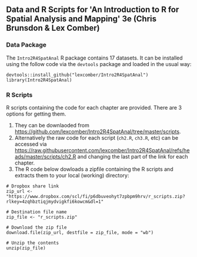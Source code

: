 ## Data and R Scripts for 'An Introduction to R for Spatial Analysis and Mapping' 3e (Chris Brunsdon & Lex Comber)

### Data Package

The `Intro2R4SpatAnal` R package contains 17 datasets. It can be installed using the follow code via the `devtools` package and loaded in the usual way: 

```{r}
devtools::install_github("lexcomber/Intro2R4SpatAnal")
library(Intro2R4SpatAnal)
```

### R Scripts

R scripts containing the code for each chapter are provided. There are 3 options for getting them.

1. They can be downlaoded from https://github.com/lexcomber/Intro2R4SpatAnal/tree/master/scripts.
2. Alternatively the raw code for each script (`ch2.R`, `ch3.R`, etc) can be accessed via https://raw.githubusercontent.com/lexcomber/Intro2R4SpatAnal/refs/heads/master/scripts/ch2.R and changing the last part of the link for each chapter.
3. The R code below dowloads a zipfile containing the R scripts and extracts them to your local (working) directory:

```{r}
# Dropbox share link
zip_url <- "https://www.dropbox.com/scl/fi/p6dbuveohyt7zpbpm9hrv/r_scripts.zip?rlkey=4zqhbztiqjmydvigkfi6kowcm&dl=1"

# Destination file name
zip_file <- "r_scripts.zip"

# Download the zip file
download.file(zip_url, destfile = zip_file, mode = "wb")

# Unzip the contents
unzip(zip_file)
```

